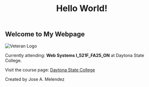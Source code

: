 
<body>
    <header>
        <h1>Hello World!</h1>
    </header>
    <main>
        <h2>Welcome to My Webpage</h2>
        <img src="https://upload.wikimedia.org/wikipedia/commons/0/0a/US_Department_of_Veterans_Affairs_vertical_logo.svg" alt="Veteran Logo">
        <div class="course-info">
            <p>Currently attending: <strong>Web Systems I_521F_FA25_ON</strong> at Daytona State College.</p>
            <p>Visit the course page: <a href="https://class.daytonastate.edu/d2l/home" target="_blank">Daytona State College</a></p>
        </div>
    </main>
    <footer>
        <p>Created by Jose A. Melendez</p>
    </footer>
</body>
</html>
